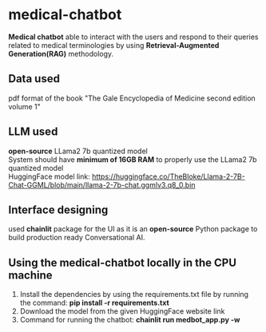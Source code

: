 # medical-chatbot
**Medical chatbot** able to interact with the users and respond to their queries related to medical terminologies by using **Retrieval-Augmented Generation(RAG)** methodology.

## Data used
pdf format of the book "The Gale Encyclopedia of Medicine second edition volume 1"

## LLM used
**open-source** LLama2 7b quantized model <br/>
System should have **minimum of 16GB RAM** to properly use the LLama2 7b quantized model <br/>
HuggingFace model link: https://huggingface.co/TheBloke/Llama-2-7B-Chat-GGML/blob/main/llama-2-7b-chat.ggmlv3.q8_0.bin

## Interface designing
used **chainlit** package for the UI as it is an **open-source** Python package to build production ready Conversational AI.

## Using the medical-chatbot locally in the CPU machine
1) Install the dependencies by using the requirements.txt file by running the command: **pip install -r requirements.txt**
2) Download the model from the given HuggingFace website link
3) Command for running the chatbot: **chainlit run medbot_app.py -w**
